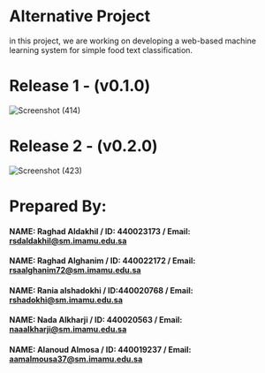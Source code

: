 
# Alternative Project
in this project, we are working on developing a web-based machine learning system for simple food text classification.

# Release 1 - (v0.1.0)
![Screenshot (414)](https://user-images.githubusercontent.com/103973138/169722519-6ea76016-fbf7-40de-9c80-2fa1b879a94b.png)
# Release 2 - (v0.2.0)
![Screenshot (423)](https://user-images.githubusercontent.com/103973138/170171258-8be7e8cc-e454-4618-8711-68184280723b.png)


# Prepared By:

#### NAME: Raghad Aldakhil / ID: 440023173 / Email: rsdaldakhil@sm.imamu.edu.sa
#### NAME: Raghad Alghanim / ID: 440022172 / Email: rsaalghanim72@sm.imamu.edu.sa
#### NAME: Rania alshadokhi / ID:440020768  / Email: rshadokhi@sm.imamu.edu.sa
#### NAME: Nada Alkharji   / ID: 440020563 / Email: naaalkharji@sm.imamu.edu.sa
#### NAME: Alanoud Almosa	 / ID: 440019237 / Email: aamalmousa37@sm.imamu.edu.sa

